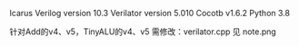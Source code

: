 Icarus Verilog version 10.3
Verilator version 5.010
Cocotb v1.6.2
Python 3.8

针对Add的v4、v5，TinyALU的v4、v5
需修改：verilator.cpp
见 note.png






 